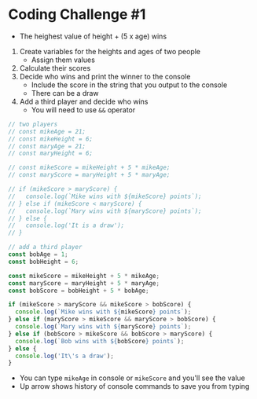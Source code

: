 # Coding Challenge #1
* The heighest value of height + (5 x age) wins

1. Create variables for the heights and ages of two people
    * Assign them values
2. Calculate their scores
3. Decide who wins and print the winner to the console
    * Include the score in the string that you output to the console
    * There can be a draw
4. Add a third player and decide who wins
    * You will need to use `&&` operator

```js
// two players
// const mikeAge = 21;
// const mikeHeight = 6;
// const maryAge = 21;
// const maryHeight = 6;

// const mikeScore = mikeHeight + 5 * mikeAge;
// const maryScore = maryHeight + 5 * maryAge;

// if (mikeScore > maryScore) {
//   console.log(`Mike wins with ${mikeScore} points`);
// } else if (mikeScore < maryScore) {
//   console.log(`Mary wins with ${maryScore} points`);
// } else {
//   console.log('It is a draw');
// }

// add a third player
const bobAge = 1;
const bobHeight = 6;

const mikeScore = mikeHeight + 5 * mikeAge;
const maryScore = maryHeight + 5 * maryAge;
const bobScore = bobHeight + 5 * bobAge;

if (mikeScore > maryScore && mikeScore > bobScore) {
  console.log(`Mike wins with ${mikeScore} points`);
} else if (maryScore > mikeScore && maryScore > bobScore) {
  console.log(`Mary wins with ${maryScore} points`);
} else if (bobScore > mikeScore && bobScore > maryScore) {
  console.log(`Bob wins with ${bobScore} points`);
} else {
  console.log('It\'s a draw');
}
```

* You can type `mikeAge` in console or `mikeScore` and you'll see the value
* Up arrow shows history of console commands to save you from typing
